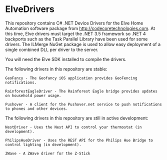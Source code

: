 ElveDrivers
===========

This repository contains C# .NET Device Drivers for the Elve Home Automation software package
from http://codecoretechnologies.com. At this time, Elve drivers must target the .NET 3.5 framework
so .NET 4 backports such as the Task Parallel Library have been used for some drivers. The
ILMerge NuGet package is used to allow easy deployment of a single combined DLL per driver to the server.

You will need the Elve SDK installed to compile the drivers.

The following drivers in this repository are stable:

	GeoFancy - The Geofancy iOS application provides GeoFencing notifications.

	RainforestEagleDriver - The Rainforest Eagle bridge provides updates on household power usage.

	Pushover - A client for the Pushover.net service to push notifications to phones and other devices.

The following drivers in this repository are still in active development:

	NestDriver - Uses the Nest API to control your thermostat (in development).

	PhilipsHueDriver - Uses the REST API for the Philips Hue Bridge to control lighting (in development).

	ZWave - A ZWave driver for the Z-Stick

